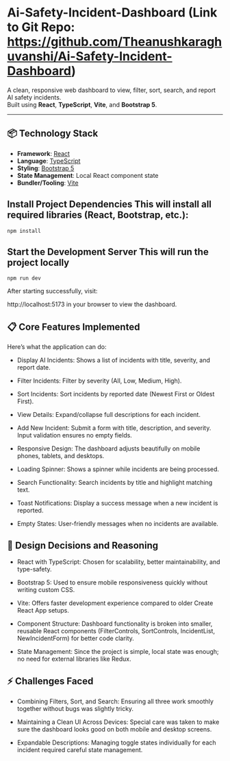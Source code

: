 # Ai-Safety-Incident-Dashboard (Link to Git Repo: https://github.com/Theanushkaraghuvanshi/Ai-Safety-Incident-Dashboard)
A clean, responsive web dashboard to view, filter, sort, search, and report AI safety incidents.  
Built using **React**, **TypeScript**, **Vite**, and **Bootstrap 5**.

---

## 📦 Technology Stack

- **Framework**: [React](https://react.dev/)
- **Language**: [TypeScript](https://www.typescriptlang.org/)
- **Styling**: [Bootstrap 5](https://getbootstrap.com/)
- **State Management**: Local React component state
- **Bundler/Tooling**: [Vite](https://vitejs.dev/)

## Install Project Dependencies This will install all required libraries (React, Bootstrap, etc.):
```npm install```

## Start the Development Server This will run the project locally
```npm run dev```

After starting successfully, visit:

http://localhost:5173
in your browser to view the dashboard.

## 📋 Core Features Implemented
Here’s what the application can do:

- Display AI Incidents: Shows a list of incidents with title, severity, and report date.

- Filter Incidents: Filter by severity (All, Low, Medium, High).

- Sort Incidents: Sort incidents by reported date (Newest First or Oldest First).

- View Details: Expand/collapse full descriptions for each incident.

- Add New Incident: Submit a form with title, description, and severity. Input validation ensures no empty fields.

- Responsive Design: The dashboard adjusts beautifully on mobile phones, tablets, and desktops.

- Loading Spinner: Shows a spinner while incidents are being processed.

- Search Functionality: Search incidents by title and highlight matching text.

- Toast Notifications: Display a success message when a new incident is reported.

- Empty States: User-friendly messages when no incidents are available.

## 🎨 Design Decisions and Reasoning
- React with TypeScript: Chosen for scalability, better maintainability, and type-safety.

- Bootstrap 5: Used to ensure mobile responsiveness quickly without writing custom CSS.

- Vite: Offers faster development experience compared to older Create React App setups.

- Component Structure: Dashboard functionality is broken into smaller, reusable React components (FilterControls, SortControls, IncidentList, NewIncidentForm) for better code clarity.

- State Management: Since the project is simple, local state was enough; no need for external libraries like Redux.

## ⚡ Challenges Faced
- Combining Filters, Sort, and Search: Ensuring all three work smoothly together without bugs was slightly tricky.

- Maintaining a Clean UI Across Devices: Special care was taken to make sure the dashboard looks good on both mobile and desktop screens.

- Expandable Descriptions: Managing toggle states individually for each incident required careful state management.
